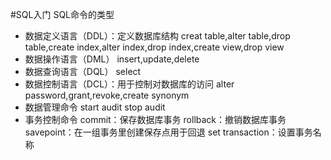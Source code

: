 #SQL入门
SQL命令的类型
* 数据定义语言（DDL）：定义数据库结构
  creat table,alter table,drop table,create index,alter index,drop index,create view,drop view
* 数据操作语言（DML）
  insert,update,delete
* 数据查询语言（DQL）
  select
* 数据控制语言（DCL）：用于控制对数据库的访问
  alter password,grant,revoke,create synonym
* 数据管理命令
  start audit
  stop audit
* 事务控制命令
  commit：保存数据库事务
  rollback：撤销数据库事务
  savepoint：在一组事务里创建保存点用于回退
  set transaction：设置事务名称
